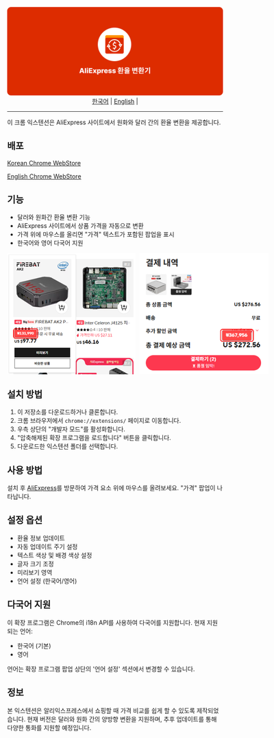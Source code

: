 <img src="./images/CurrencySwap-for-AliExpress-banner.png">

<div align="center" style="margin-bottom:12px">
  <a href="README_kr.md">한국어</a> | 
  <a href="README.md">English</a> | 
</div>

---

이 크롬 익스텐션은 AliExpress 사이트에서 원화와 달러 간의 환율 변환을 제공합니다.

## 배포
[Korean Chrome WebStore](https://chromewebstore.google.com/detail/%EC%95%8C%EB%A6%AC%EC%9D%B5%EC%8A%A4%ED%94%84%EB%A0%88%EC%8A%A4-%EB%8B%AC%EB%9F%AC-%EC%9B%90%ED%99%94-%EB%B3%80%ED%99%98/ccdmpmjjdlmgaofeldpoocpdckekpina?hl=ko)

[English Chrome WebStore](https://chromewebstore.google.com/detail/ccdmpmjjdlmgaofeldpoocpdckekpina/preview?hl=en&authuser=0)

## 기능

- 달러와 원화간 환율 변환 기능
- AliExpress 사이트에서 상품 가격을 자동으로 변환
- 가격 위에 마우스를 올리면 "가격" 텍스트가 포함된 팝업을 표시
- 한국어와 영어 다국어 지원

<p style="display: flex; gap: 10px;">
    <img style="width: 300px; height: auto" src="./images/CurrencySwap-for-AliExpress-image_4.png" style="max-width: 48%;">
    <img style="width: 300px; height: auto" src="./images/CurrencySwap-for-AliExpress-image_5.png" style="max-width: 48%;">
</p>

## 설치 방법

1. 이 저장소를 다운로드하거나 클론합니다.
2. 크롬 브라우저에서 `chrome://extensions/` 페이지로 이동합니다.
3. 우측 상단의 "개발자 모드"를 활성화합니다.
4. "압축해제된 확장 프로그램을 로드합니다" 버튼을 클릭합니다.
5. 다운로드한 익스텐션 폴더를 선택합니다.

## 사용 방법

설치 후 [AliExpress](https://ko.aliexpress.com)를 방문하여 가격 요소 위에 마우스를 올려보세요. "가격" 팝업이 나타납니다.

## 설정 옵션

- 환율 정보 업데이트
- 자동 업데이트 주기 설정
- 텍스트 색상 및 배경 색상 설정
- 글자 크기 조정
- 미리보기 영역
- 언어 설정 (한국어/영어)

## 다국어 지원

이 확장 프로그램은 Chrome의 i18n API를 사용하여 다국어를 지원합니다. 현재 지원되는 언어:
- 한국어 (기본)
- 영어

언어는 확장 프로그램 팝업 상단의 '언어 설정' 섹션에서 변경할 수 있습니다.

## 정보

본 익스텐션은 알리익스프레스에서 쇼핑할 때 가격 비교를 쉽게 할 수 있도록 제작되었습니다.
현재 버전은 달러와 원화 간의 양방향 변환을 지원하며, 추후 업데이트를 통해 다양한 통화를 지원할 예정입니다.
